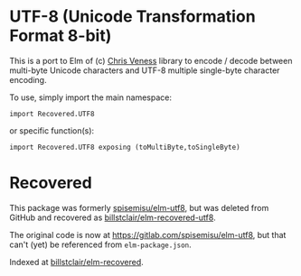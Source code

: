 # UTF-8 (Unicode Transformation Format 8-bit)

This is a port to Elm of (c) [Chris Veness](http://www.movable-type.co.uk)
library to encode / decode between multi-byte Unicode characters and UTF-8
multiple single-byte character encoding.

To use, simply import the main namespace:

    import Recovered.UTF8

or specific function(s):

    import Recovered.UTF8 exposing (toMultiByte,toSingleByte)

# Recovered

This package was formerly [spisemisu/elm-utf8](http://package.elm-lang.org/packages/spisemisu/elm-utf8/latest), but was deleted from GitHub and recovered as [billstclair/elm-recovered-utf8](http://package.elm-lang.org/packages/billstclair/elm-recovered-utf8/latest).

The original code is now at https://gitlab.com/spisemisu/elm-utf8, but that can't (yet) be referenced from `elm-package.json`.

Indexed at [billstclair/elm-recovered](http://package.elm-lang.org/packages/billstclair/elm-recovered/latest).
